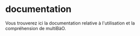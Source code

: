 # documentation
Vous trouverez ici la documentation relative à l'utilisation et la compréhension de multiBàO. 
